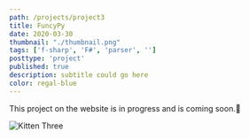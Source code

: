 ```yaml
---
path: /projects/project3
title: FuncyPy
date: 2020-03-30
thumbnail: "./thumbnail.png"
tags: ['f-sharp', 'F#', 'parser', '']
posttype: 'project'
published: true
description: subtitle could go here
color: regal-blue
---
```


This project on the website is in progress and is coming soon.<span aria-label="image">🤭</span>

![Kitten Three](/thumbnail.png)